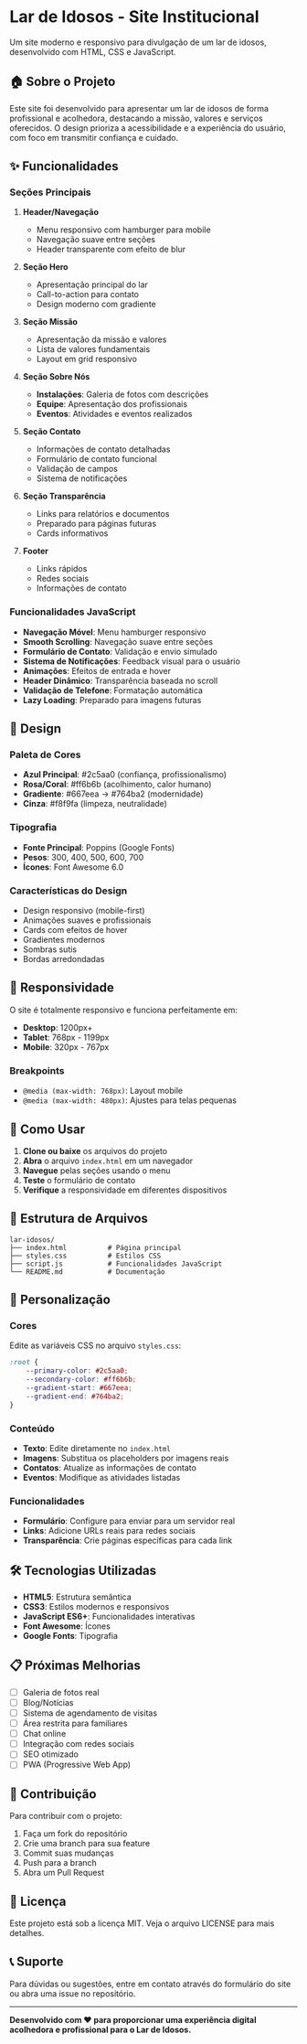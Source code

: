# Lar de Idosos - Site Institucional

Um site moderno e responsivo para divulgação de um lar de idosos, desenvolvido com HTML, CSS e JavaScript.

## 🏠 Sobre o Projeto

Este site foi desenvolvido para apresentar um lar de idosos de forma profissional e acolhedora, destacando a missão, valores e serviços oferecidos. O design prioriza a acessibilidade e a experiência do usuário, com foco em transmitir confiança e cuidado.

## ✨ Funcionalidades

### Seções Principais

1. **Header/Navegação**
   - Menu responsivo com hamburger para mobile
   - Navegação suave entre seções
   - Header transparente com efeito de blur

2. **Seção Hero**
   - Apresentação principal do lar
   - Call-to-action para contato
   - Design moderno com gradiente

3. **Seção Missão**
   - Apresentação da missão e valores
   - Lista de valores fundamentais
   - Layout em grid responsivo

4. **Seção Sobre Nós**
   - **Instalações**: Galeria de fotos com descrições
   - **Equipe**: Apresentação dos profissionais
   - **Eventos**: Atividades e eventos realizados

5. **Seção Contato**
   - Informações de contato detalhadas
   - Formulário de contato funcional
   - Validação de campos
   - Sistema de notificações

6. **Seção Transparência**
   - Links para relatórios e documentos
   - Preparado para páginas futuras
   - Cards informativos

7. **Footer**
   - Links rápidos
   - Redes sociais
   - Informações de contato

### Funcionalidades JavaScript

- **Navegação Móvel**: Menu hamburger responsivo
- **Smooth Scrolling**: Navegação suave entre seções
- **Formulário de Contato**: Validação e envio simulado
- **Sistema de Notificações**: Feedback visual para o usuário
- **Animações**: Efeitos de entrada e hover
- **Header Dinâmico**: Transparência baseada no scroll
- **Validação de Telefone**: Formatação automática
- **Lazy Loading**: Preparado para imagens futuras

## 🎨 Design

### Paleta de Cores
- **Azul Principal**: #2c5aa0 (confiança, profissionalismo)
- **Rosa/Coral**: #ff6b6b (acolhimento, calor humano)
- **Gradiente**: #667eea → #764ba2 (modernidade)
- **Cinza**: #f8f9fa (limpeza, neutralidade)

### Tipografia
- **Fonte Principal**: Poppins (Google Fonts)
- **Pesos**: 300, 400, 500, 600, 700
- **Ícones**: Font Awesome 6.0

### Características do Design
- Design responsivo (mobile-first)
- Animações suaves e profissionais
- Cards com efeitos de hover
- Gradientes modernos
- Sombras sutis
- Bordas arredondadas

## 📱 Responsividade

O site é totalmente responsivo e funciona perfeitamente em:
- **Desktop**: 1200px+
- **Tablet**: 768px - 1199px
- **Mobile**: 320px - 767px

### Breakpoints
- `@media (max-width: 768px)`: Layout mobile
- `@media (max-width: 480px)`: Ajustes para telas pequenas

## 🚀 Como Usar

1. **Clone ou baixe** os arquivos do projeto
2. **Abra** o arquivo `index.html` em um navegador
3. **Navegue** pelas seções usando o menu
4. **Teste** o formulário de contato
5. **Verifique** a responsividade em diferentes dispositivos

## 📁 Estrutura de Arquivos

```
lar-idosos/
├── index.html          # Página principal
├── styles.css          # Estilos CSS
├── script.js           # Funcionalidades JavaScript
└── README.md           # Documentação
```

## 🔧 Personalização

### Cores
Edite as variáveis CSS no arquivo `styles.css`:
```css
:root {
    --primary-color: #2c5aa0;
    --secondary-color: #ff6b6b;
    --gradient-start: #667eea;
    --gradient-end: #764ba2;
}
```

### Conteúdo
- **Texto**: Edite diretamente no `index.html`
- **Imagens**: Substitua os placeholders por imagens reais
- **Contatos**: Atualize as informações de contato
- **Eventos**: Modifique as atividades listadas

### Funcionalidades
- **Formulário**: Configure para enviar para um servidor real
- **Links**: Adicione URLs reais para redes sociais
- **Transparência**: Crie páginas específicas para cada link

## 🛠️ Tecnologias Utilizadas

- **HTML5**: Estrutura semântica
- **CSS3**: Estilos modernos e responsivos
- **JavaScript ES6+**: Funcionalidades interativas
- **Font Awesome**: Ícones
- **Google Fonts**: Tipografia

## 📋 Próximas Melhorias

- [ ] Galeria de fotos real
- [ ] Blog/Notícias
- [ ] Sistema de agendamento de visitas
- [ ] Área restrita para familiares
- [ ] Chat online
- [ ] Integração com redes sociais
- [ ] SEO otimizado
- [ ] PWA (Progressive Web App)

## 🤝 Contribuição

Para contribuir com o projeto:

1. Faça um fork do repositório
2. Crie uma branch para sua feature
3. Commit suas mudanças
4. Push para a branch
5. Abra um Pull Request

## 📄 Licença

Este projeto está sob a licença MIT. Veja o arquivo LICENSE para mais detalhes.

## 📞 Suporte

Para dúvidas ou sugestões, entre em contato através do formulário do site ou abra uma issue no repositório.

---

**Desenvolvido com ❤️ para proporcionar uma experiência digital acolhedora e profissional para o Lar de Idosos.** 